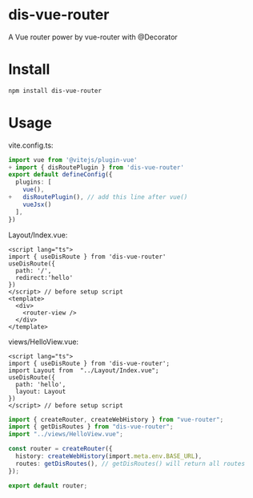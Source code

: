 # dis-vue-router

A Vue router power by vue-router with @Decorator

# Install

```sh
npm install dis-vue-router
```

# Usage

vite.config.ts:

```ts
import vue from '@vitejs/plugin-vue'
+ import { disRoutePlugin } from 'dis-vue-router'
export default defineConfig({
  plugins: [
    vue(),
+   disRoutePlugin(), // add this line after vue()
    vueJsx()
  ],
})
```

Layout/Index.vue:

```tsx
<script lang="ts">
import { useDisRoute } from 'dis-vue-router'
useDisRoute({
  path: '/',
  redirect:'hello'
})
</script> // before setup script
<template>
  <div>
    <router-view />
  </div>
</template>
```

views/HelloView.vue:

```tsx
<script lang="ts">
import { useDisRoute } from 'dis-vue-router';
import Layout from  "../Layout/Index.vue";
useDisRoute({
  path: 'hello',
  layout: Layout
})
</script> // before setup script
```

```ts
import { createRouter, createWebHistory } from "vue-router";
import { getDisRoutes } from "dis-vue-router";
import "../views/HelloView.vue";

const router = createRouter({
  history: createWebHistory(import.meta.env.BASE_URL),
  routes: getDisRoutes(), // getDisRoutes() will return all routes
});

export default router;
```
